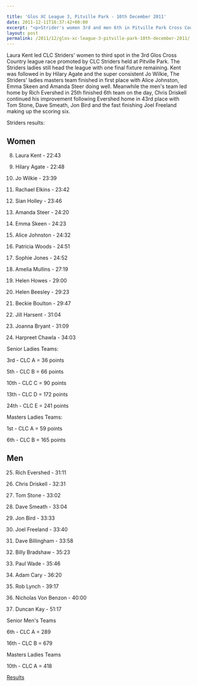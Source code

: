 ```yaml
---

title: 'Glos XC League 3, Pitville Park - 10th December 2011'
date: 2011-12-11T16:37:42+00:00
excerpt: "<p>Strider's women 3rd and men 6th in Pitville Park Cross Country</p>"
layout: post
permalink: /2011/12/glos-xc-league-3-pitville-park-10th-december-2011/
---
```

</p> 

Laura Kent led CLC Striders' women to third spot in the 3rd Glos Cross Country league race promoted by CLC Striders held at Pitville Park. The Striders ladies still head the league with one final fixture remaining. Kent was followed in by Hilary Agate and the super consistent Jo Wilkie, The Striders' ladies masters team finished in first place with Alice Johnston, Emma Skeen and Amanda Steer doing well. Meanwhile the men's team led home by Rich Evershed in 25th finished 6th team on the day, Chris Driskell continued his improvement following Evershed home in 43rd place with Tom Stone, Dave Smeath, Jon Bird and the fast finishing Joel Freeland making up the scoring six.

Striders results: 

## Women

8) Laura Kent - 22:43

9) Hilary Agate - 22:48

19) Jo Wilkie - 23:39

20) Rachael Elkins - 23:42

21) Sian Holley - 23:46

25) Amanda Steer - 24:20

26) Emma Skeen - 24:23

29) Alice Johnston - 24:32

35) Patricia Woods - 24:51

36) Sophie Jones - 24:52

62) Amelia Mullins - 27:19

74) Helen Howes - 29:00

76) Helen Beesley - 29:23

79) Beckie Boulton - 29:47

86) Jill Harsent - 31:04

89) Joanna Bryant - 31:09

93) Harpreet Chawla - 34:03

Senior Ladies Teams:

3rd - CLC A = 36 points

5th - CLC B = 66 points

10th - CLC C = 90 points

13th - CLC D = 172 points

24th - CLC E = 241 points

Masters Ladies Teams:

1st - CLC A = 59 points

6th - CLC B = 165 points

## Men

25) Rich Evershed - 31:11

43) Chris Driskell - 32:31

49) Tom Stone - 33:02

50) Dave Smeath - 33:04

59) Jon Bird - 33:33

63) Joel Freeland - 33:40

69) Dave Billingham - 33:58

95) Billy Bradshaw - 35:23

103) Paul Wade - 35:46

116) Adam Cary - 36:20

145) Rob Lynch - 39:17

151) Nicholas Von Benzon - 40:00

186) Duncan Kay - 51:17

Senior Men's Teams

6th - CLC A = 289

16th - CLC B = 679

Masters Ladies Teams

10th - CLC A = 418

<a href="/assets/pdf/results/glosleague3.pdf" target="_blank" rel="nofollow">Results</a>

</p>